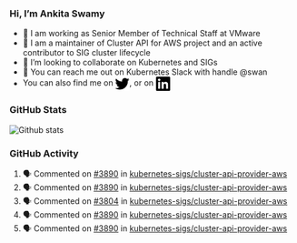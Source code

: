 ### Hi, I’m Ankita Swamy

- 💼 I am working as Senior Member of Technical Staff at VMware
- 👀 I am a maintainer of Cluster API for AWS project and an active contributor to SIG cluster lifecycle
- 💞️ I’m looking to collaborate on Kubernetes and SIGs
- 💬 You can reach me out on Kubernetes Slack with handle @swan
- You can also find me on <a href="https://twitter.com/SwamyAnkita" target="blank"><img align="center" src="https://raw.githubusercontent.com/Ankitasw/Ankitasw/master/svg/twitter.svg" alt="Ankitasw" height="25" width="25" color="#1DA1f2" /></a>, or on <a href="https://www.linkedin.com/in/Ankitaswamy/" target="blank"><img align="center" src="https://raw.githubusercontent.com/Ankitasw/Ankitasw/master/svg/linkedin.svg" alt="Ankitasw" height="25" width="25" /></a>

### GitHub Stats
![Github stats](https://github-readme-stats.vercel.app/api?username=Ankitasw&count_private=true&show_icons=true&theme=tokyonight)

### GitHub Activity 
<!--START_SECTION:activity-->
1. 🗣 Commented on [#3890](https://github.com/kubernetes-sigs/cluster-api-provider-aws/issues/3890) in [kubernetes-sigs/cluster-api-provider-aws](https://github.com/kubernetes-sigs/cluster-api-provider-aws)
2. 🗣 Commented on [#3890](https://github.com/kubernetes-sigs/cluster-api-provider-aws/issues/3890) in [kubernetes-sigs/cluster-api-provider-aws](https://github.com/kubernetes-sigs/cluster-api-provider-aws)
3. 🗣 Commented on [#3804](https://github.com/kubernetes-sigs/cluster-api-provider-aws/issues/3804) in [kubernetes-sigs/cluster-api-provider-aws](https://github.com/kubernetes-sigs/cluster-api-provider-aws)
4. 🗣 Commented on [#3890](https://github.com/kubernetes-sigs/cluster-api-provider-aws/issues/3890) in [kubernetes-sigs/cluster-api-provider-aws](https://github.com/kubernetes-sigs/cluster-api-provider-aws)
5. 🗣 Commented on [#3890](https://github.com/kubernetes-sigs/cluster-api-provider-aws/issues/3890) in [kubernetes-sigs/cluster-api-provider-aws](https://github.com/kubernetes-sigs/cluster-api-provider-aws)
<!--END_SECTION:activity-->
